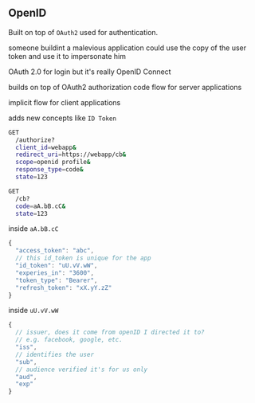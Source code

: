 ## OpenID
Built on top of `OAuth2` used for authentication.


someone buildint a malevious application could use the copy of the user token and use it to impersonate him

OAuth 2.0 for login but it's really OpenID Connect

builds on top of OAuth2 authorization
code flow for server applications

implicit flow for client applications

adds new concepts like `ID Token`


```sh
GET
  /authorize?
  client_id=webapp&
  redirect_uri=https://webapp/cb&
  scope=openid profile&
  response_type=code&
  state=123

GET
  /cb?
  code=aA.bB.cC&
  state=123
```

inside `aA.bB.cC`
```js
{
  "access_token": "abc",
  // this id_token is unique for the app
  "id_token": "uU.vV.wW",
  "experies_in": "3600",
  "token_type": "Bearer",
  "refresh_token": "xX.yY.zZ"
}
```

inside `uU.vV.wW`
```js
{
  // issuer, does it come from openID I directed it to?
  // e.g. facebook, google, etc.
  "iss",
  // identifies the user
  "sub",
  // audience verified it's for us only
  "aud",
  "exp"
}
```
